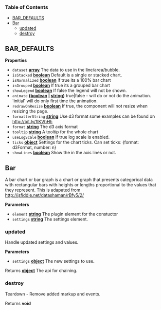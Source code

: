 <!-- Generated by documentation.js. Update this documentation by updating the source code. -->

### Table of Contents

-   [BAR_DEFAULTS](#bar_defaults)
-   [Bar](#bar)
    -   [updated](#updated)
    -   [destroy](#destroy)

## BAR_DEFAULTS

**Properties**

-   `dataset` **[array](https://developer.mozilla.org/docs/Web/JavaScript/Reference/Global_Objects/Array)** The data to use in the line/area/bubble.
-   `isStacked` **[boolean](https://developer.mozilla.org/docs/Web/JavaScript/Reference/Global_Objects/Boolean)** Default is a single or stacked chart.
-   `isNormalized` **[boolean](https://developer.mozilla.org/docs/Web/JavaScript/Reference/Global_Objects/Boolean)** If true its a 100% bar chart
-   `isGrouped` **[boolean](https://developer.mozilla.org/docs/Web/JavaScript/Reference/Global_Objects/Boolean)** If true its a grouped bar chart
-   `showLegend` **[boolean](https://developer.mozilla.org/docs/Web/JavaScript/Reference/Global_Objects/Boolean)** If false the legend will not be shown.
-   `animate` **([boolean](https://developer.mozilla.org/docs/Web/JavaScript/Reference/Global_Objects/Boolean) \| [string](https://developer.mozilla.org/docs/Web/JavaScript/Reference/Global_Objects/String))** true|false - will do or not do the animation.
    'initial' will do only first time the animation.
-   `redrawOnResize` **[boolean](https://developer.mozilla.org/docs/Web/JavaScript/Reference/Global_Objects/Boolean)** If true, the component will not resize when resizing the page.
-   `formatterString` **[string](https://developer.mozilla.org/docs/Web/JavaScript/Reference/Global_Objects/String)** Use d3 format some examples can be found on <http://bit.ly/1IKVhHh>
-   `format` **[string](https://developer.mozilla.org/docs/Web/JavaScript/Reference/Global_Objects/String)** The d3 axis format
-   `tooltip` **[string](https://developer.mozilla.org/docs/Web/JavaScript/Reference/Global_Objects/String)** A tooltip for the whole chart
-   `useLogScale` **[boolean](https://developer.mozilla.org/docs/Web/JavaScript/Reference/Global_Objects/Boolean)** If true log scale is enabled.
-   `ticks` **[object](https://developer.mozilla.org/docs/Web/JavaScript/Reference/Global_Objects/Object)** Settings for the chart ticks.
    Can set ticks: {format: d3Format, number: n}
-   `showLines` **[boolean](https://developer.mozilla.org/docs/Web/JavaScript/Reference/Global_Objects/Boolean)** Show the in the axis lines or not.

## Bar

A bar chart or bar graph is a chart or graph that presents categorical data with rectangular bars
with heights or lengths proportional to the values that they represent. This is adapated from
<http://jsfiddle.net/datashaman/rBfy5/2/>

**Parameters**

-   `element` **[string](https://developer.mozilla.org/docs/Web/JavaScript/Reference/Global_Objects/String)** The plugin element for the constuctor
-   `settings` **[string](https://developer.mozilla.org/docs/Web/JavaScript/Reference/Global_Objects/String)** The settings element.

### updated

Handle updated settings and values.

**Parameters**

-   `settings` **[object](https://developer.mozilla.org/docs/Web/JavaScript/Reference/Global_Objects/Object)** The new settings to use.

Returns **[object](https://developer.mozilla.org/docs/Web/JavaScript/Reference/Global_Objects/Object)** The api for chaining.

### destroy

Teardown - Remove added markup and events.

Returns **void** 
